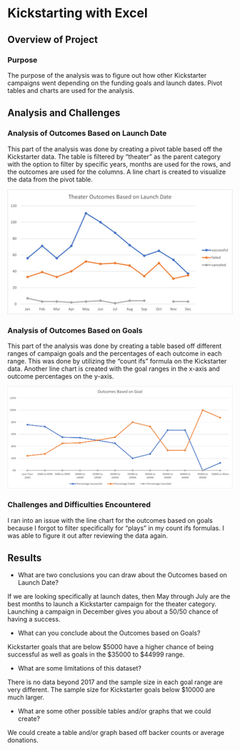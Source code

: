 # Kickstarting with Excel

## Overview of Project

### Purpose
The purpose of the analysis was to figure out how other Kickstarter campaigns went depending on the funding goals and launch dates. Pivot tables and charts are used for the analysis. 

## Analysis and Challenges

### Analysis of Outcomes Based on Launch Date
This part of the analysis was done by creating a pivot table based off the Kickstarter data. The table is filtered by “theater” as the parent category with the option to filter by specific years, months are used for the rows, and the outcomes are used for the columns. A line chart is created to visualize the data from the pivot table. 

![This is an image](https://github.com/csambrano/kickstarter-analysis/blob/main/Theater_Outcomes_vs_Launch.png?raw=true)

### Analysis of Outcomes Based on Goals
This part of the analysis was done by creating a table based off different ranges of campaign goals and the percentages of each outcome in each range. This was done by utilizing the “count ifs” formula on the Kickstarter data. Another line chart is created with the goal ranges in the x-axis and outcome percentages on the y-axis.  

![This is an image](https://github.com/csambrano/kickstarter-analysis/blob/main/Outcomes_vs_Goals.png?raw=true)

### Challenges and Difficulties Encountered
I ran into an issue with the line chart for the outcomes based on goals because I forgot to filter specifically for “plays” in my count ifs formulas. I was able to figure it out after reviewing the data again. 

## Results

- What are two conclusions you can draw about the Outcomes based on Launch Date?

If we are looking specifically at launch dates, then May through July are the best months to launch a Kickstarter campaign for the theater category. Launching a campaign in December gives you about a 50/50 chance of having a success.  


- What can you conclude about the Outcomes based on Goals?

Kickstarter goals that are below $5000 have a higher chance of being successful as well as goals in the $35000 to $44999 range. 


- What are some limitations of this dataset?

There is no data beyond 2017 and the sample size in each goal range are very different. The sample size for Kickstarter goals below $10000 are much larger. 

- What are some other possible tables and/or graphs that we could create?

We could create a table and/or graph based off backer counts or average donations. 
